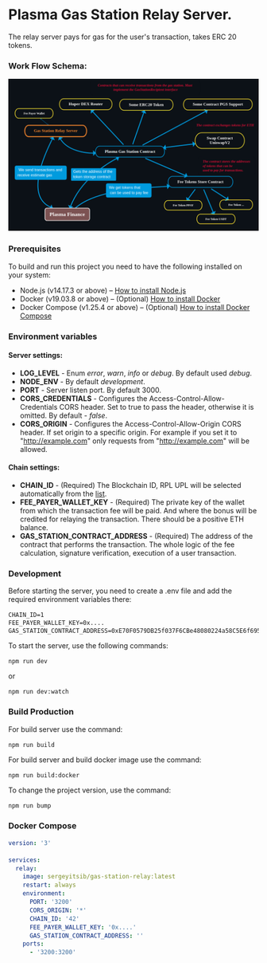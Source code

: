 # Plasma Gas Station Relay Server.
The relay server pays for gas for the user's transaction, takes ERC 20 tokens.

### Work Flow Schema:
![Work Flow Scheme](public/work-flow-schema-dark.png)

### Prerequisites
To build and run this project you need to have the following installed on your system:
- Node.js (v14.17.3 or above) – [How to install Node.js](https://nodejs.org/en/download/)
- Docker (v19.03.8 or above) – (Optional) [How to install Docker](https://docs.docker.com/engine/install/)
- Docker Compose (v1.25.4 or above) – (Optional) [How to install Docker Compose](https://docs.docker.com/compose/install/)

### Environment variables
#### Server settings:
- **LOG_LEVEL** - Enum *error*, *warn*, *info* or *debug*. By default used *debug*.
- **NODE_ENV** - By default *development*.
- **PORT** - Server listen port. By default 3000.
- **CORS_CREDENTIALS** - Configures the Access-Control-Allow-Credentials CORS header. Set to true to pass the header, otherwise it is omitted. By default - *false*.
- **CORS_ORIGIN** - Configures the Access-Control-Allow-Origin CORS header. If set origin to a specific origin. For example if you set it to "http://example.com" only requests from "http://example.com" will be allowed.
#### Chain settings:
- **CHAIN_ID** - (Required) The Blockchain ID, RPL UPL will be selected automatically from the [list](https://raw.githubusercontent.com/plasmadlt/plasma-mobile-app/main/chainlist.json).
- **FEE_PAYER_WALLET_KEY** - (Required) The private key of the wallet from which the transaction fee will be paid. And where the bonus will be credited for relaying  the transaction. There should be a positive ETH balance.
- **GAS_STATION_CONTRACT_ADDRESS** - (Required) The address of the contract that performs the transaction. The whole logic of the fee calculation, signature verification, execution of a user transaction.

### Development
Before starting the server, you need to create a .env file and add the required environment variables there:
```dotenv
CHAIN_ID=1
FEE_PAYER_WALLET_KEY=0x....
GAS_STATION_CONTRACT_ADDRESS=0xE70F0579DB25f037F6CBe48080224a58C5E6f695
```
To start the server, use the following commands:
```
npm run dev
```
or
```
npm run dev:watch
```
### Build Production
For build server use the command:
```
npm run build
```
For build server and build docker image use the command:
```
npm run build:docker
```
To change the project version, use the command:
```
npm run bump
```
### Docker Compose
```yaml
version: '3'

services:
  relay:
    image: sergeyitsib/gas-station-relay:latest
    restart: always
    environment:
      PORT: '3200'
      CORS_ORIGIN: '*'
      CHAIN_ID: '42'
      FEE_PAYER_WALLET_KEY: '0x....'
      GAS_STATION_CONTRACT_ADDRESS: ''
    ports:
      - '3200:3200'
```
